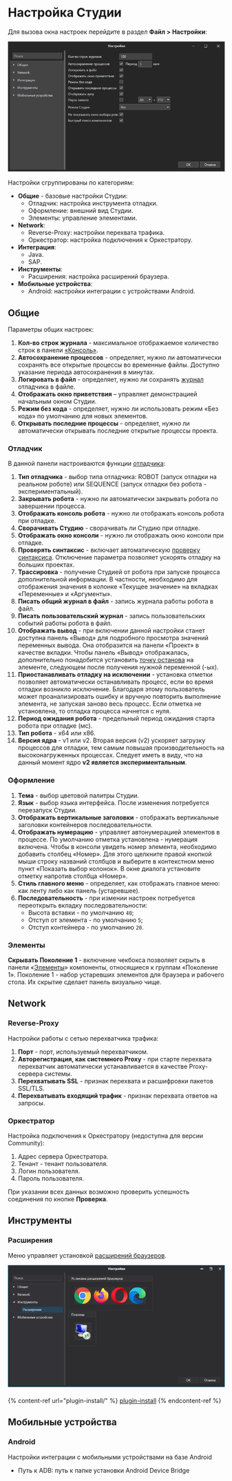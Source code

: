 # Настройка Cтудии

Для вызова окна настроек перейдите в раздел **Файл > Настройки**:

![](<../../.gitbook/assets/studio-settings.png>)

Настройки сгруппированы по категориям:

* **Общие** - базовые настройки Студии:
  * Отладчик: настройка инструмента отладки.
  * Оформление: внешний вид Студии.
  * Элементы: управление элементами.
* **Network**:
  * Reverse-Proxy: настройки перехвата трафика.
  * Оркестратор: настройка подключения к Оркестратору.
* **Интеграция**:
  * Java.
  * SAP.
* **Инструменты**:
  * Расширения: настройка расширений браузера.
* **Мобильные устройства**:
  * Android: настройки интеграции с устройствами Android.

## Общие

Параметры общих настроек:

1. **Кол-во строк журнала** - максимальное отображаемое количество строк в панели [«Консоль»](https://docs.primo-rpa.ru/primo-rpa/primo-studio/process/debug#konsol).
2. **Автосохранение процессов** - определяет, нужно ли автоматически сохранять все открытые процессы во временные файлы. Доступно указание периода автосохранения в минутах.
3. **Логировать в файл** - определяет, нужно ли сохранять [журнал](https://docs.primo-rpa.ru/primo-rpa/primo-studio/process/log) отладчика в файле.
4. **Отображать окно приветствия** – управляет демонстрацией начальным окном Студии.
5. **Режим без кода** - определяет, нужно ли использовать режим «Без кода» по умолчанию для новых элементов.
6. **Открывать последние процессы** - определяет, нужно ли автоматически открывать последние открытые процессы проекта.

### Отладчик

В данной панели настроиваются функции [отладчика](https://docs.primo-rpa.ru/primo-rpa/primo-studio/process/debug):

1. **Тип отладчика** - выбор типа отладчика: ROBOT (запуск отладки на реальном роботе) или SEQUENCE (запуск отладки без робота - экспериментальный).
2. **Закрывать робота** - нужно ли автоматически закрывать робота по завершении процесса.
3. **Отображать консоль робота** - нужно ли отображать консоль робота при отладке.
4. **Сворачивать Студию** - сворачивать ли Студию при отладке.
5. **Отображать окно консоли** - нужно ли отображать окно консоли при отладке.
6. **Проверять синтаксис** - включает автоматическую [проверку синтаксиса](https://docs.primo-rpa.ru/primo-rpa/primo-studio/projects/analyzer#dopolnitelno). Отключение параметра позволяет ускорять отладку на больших проектах.
7. **Трассировка** - получение Студией от робота при запуске процесса дополнительной информации. В частности, необходимо для отображения значения в колонке «Текущее значение» на вкладках «Переменные» и «Аргументы».
8. **Писать общий журнал в файл** - запись журнала работы робота в файл.
9. **Писать пользовательский журнал** - запись пользовательских событий работы робота в файл.
10. **Отображать вывод** - при включении данной настройки станет доступна панель «Вывод» для подробного просмотра значений переменных вывода. Она отобразится на панели «Проект» в качестве вкладки. Чтобы панель «Вывод» отображалась, дополнительно понадобится установить [точку останова](https://docs.primo-rpa.ru/primo-rpa/primo-studio/process/debug#tochka-ostanova) на элементе, следующем после получения нужной переменной (-ых). 
11. **Приостанавливать отладку на исключении** - установка отметки позволяет автоматически останавливать процесс, если во время отладки возникло исключение. Благодаря этому пользователь может проанализировать ошибку и вручную повторить выполнение элемента, не запуская заново весь процесс. Если отметка не установлена, то отладка процесса начнется с нуля.
12. **Период ожидания робота** - предельный период ожидания старта робота при отладке (мс).
13. **Тип робота** - x64 или x86.
14. **Версия ядра** - v1 или v2. Вторая версия (v2) ускоряет загрузку процессов для отладки, тем самым повышая производительность на высоконагруженных процессах. Следует иметь в виду, что на данный момент ядро **v2 является экспериментальным**.

### Оформление

1. **Тема** - выбор цветовой палитры Студии.
2. **Язык** - выбор языка интерфейса. После изменения потребуется перезапуск Студии.
3. **Отображать вертикальные заголовки** - отображать вертикальные заголовки контейнеров последовательности.
4. **Отображать нумерацию** - управляет автонумерацией элементов в процессе. По умолчанию отметка установлена - нумерация включена. Чтобы в консоли увидеть номер элемента, необходимо добавить столбец «Номер». Для этого щелкните правой кнопкой мыши строку названий столбцов и выберите в контекстном меню пункт «Показать выбор колонок». В окне диалога установите отметку напротив столбца «Номер».
5. **Стиль главного меню** - определяет, как отображать главное меню: как ленту либо как панель (устаревшее).
6. **Последовательность** - при измении настроек потребуется переоткрыть вкладку последовательности:
   * Высота вставки - по умолчанию `40`;
   * Отступ от элемента - по умолчанию `5`;
   * Отступ контейнера - по умолчанию `20`.

### Элементы
**Скрывать Поколение 1** - включение чекбокса позволяет скрыть в панели «[Элементы](https://docs.primo-rpa.ru/primo-rpa/primo-studio/process/elements)» компоненты, относящиеся к группам «Поколение 1». Поколение 1 - набор устаревших элементов для браузера и рабочего стола. Их скрытие сделает панель визуально чище.

## Network

### Reverse-Proxy

Настройки работы с сетью перехватчика трафика:

1. **Порт** - порт, используемый перехватчиком.
2. **Авторегистрация, как системного Proxy** - при старте перехвата перехватчик автоматически устанавливается в качестве Proxy-сервера системы.
3. **Перехватывать SSL** - признак перехвата и расшифровки пакетов SSL/TLS.
4. **Перехватывать входящий трафик** - признак перехвата ответов на запросы.

### Оркестратор

Настройка подключения к Оркестратору (недоступна для версии Community):

1. Адрес сервера Оркестратора.
2. Тенант - тенант пользователя.
3. Логин пользователя.
4. Пароль пользователя.

При указании всех данных возможно проверить успешность соединения по кнопке **Проверка**.

## Инструменты

### Расширения
Меню управляет установкой [расширений браузеров](https://docs.primo-rpa.ru/primo-rpa/primo-studio/settings/plugin-install).

![](<../../.gitbook/assets/image (700).png>)

####

{% content-ref url="plugin-install/" %}
[plugin-install](plugin-install/)
{% endcontent-ref %}

## Мобильные устройства

### Android

Настройки интеграции с мобильными устройствами на базе Android

* Путь к ADB: путь к папке установки Android Device Bridge
